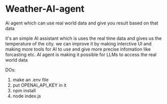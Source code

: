 # Weather-AI-agent
Ai agent which can use real world data and give you result based on that data


it's an simple AI assistant which is uses the real time data and gives us the temperature of the city.
we can improve it by making interctive UI and making more tools for AI to use and give more precise infomation like forcasting etc. 
AI agent is making it possible for LLMs to access the real world data

DOs:
1. make an .env file
2. put OPENAI_API_KEY in it 
3. npm install
4. node index.js
